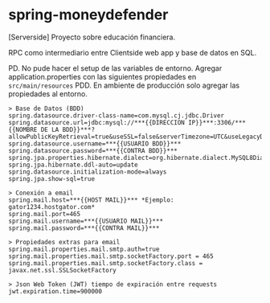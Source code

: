 # spring-moneydefender
[Serverside] Proyecto sobre educación financiera.

RPC como intermediario entre Clientside web app y base de datos en SQL.

PD. No pude hacer el setup de las variables de entorno. Agregar application.properties con las siguientes propiedades en ```src/main/resources``` 
PDD. En ambiente de producción solo agregar las propiedades al entorno.
```
> Base de Datos (BDD)
spring.datasource.driver-class-name=com.mysql.cj.jdbc.Driver
spring.datasource.url=jdbc:mysql://***{{DIRECCION IP}}***:3306/***{{NOMBRE DE LA BDD}}***?allowPublicKeyRetrieval=true&useSSL=false&serverTimezone=UTC&useLegacyDatetimeCode=false
spring.datasource.username=***{{USUARIO BDD}}***
spring.datasource.password=***{{CONTRA BDD}}***
spring.jpa.properties.hibernate.dialect=org.hibernate.dialect.MySQL8Dialect
spring.jpa.hibernate.ddl-auto=update
spring.datasource.initialization-mode=always
spring.jpa.show-sql=true

> Conexión a email
spring.mail.host=***{{HOST MAIL}}*** *Ejemplo: gator1234.hostgator.com*
spring.mail.port=465
spring.mail.username=***{{USUARIO MAIL}}***
spring.mail.password=***{{CONTRA MAIL}}***

> Propiedades extras para email
spring.mail.properties.mail.smtp.auth=true
spring.mail.properties.mail.smtp.socketFactory.port = 465
spring.mail.properties.mail.smtp.socketFactory.class = javax.net.ssl.SSLSocketFactory

> Json Web Token (JWT) tiempo de expiración entre requests
jwt.expiration.time=900000
```